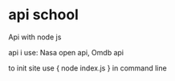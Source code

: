 # api school 
Api with node js 

api i use:
Nasa open api,
Omdb api

to init site use { node index.js } in command line






